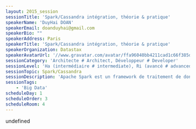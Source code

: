 ```yaml
---
layout: 2015_session
sessionTitle: 'Spark/Cassandra intégration, théorie & pratique'
speakerName: 'DuyHai DOAN'
speakerEmail: doanduyhai@gmail.com
speakerBio: ""
speakerAddress: Paris
speakerTitle: 'Spark/Cassandra intégration, théorie & pratique'
speakerOrganization: Datastax
speakerAvatarUrl: '//www.gravatar.com/avatar/ffa96040bb4211cad1c66f385d8cb77b?size=200&default=mm'
sessionCategory: 'Architecte # Architect, Développeur # Developer'
sessionLevel: 'Ha (intermédiaire # intermediate), Ri (avancé # advanced)'
sessionTopic: Spark/Cassandra
sessionDescription: 'Apache Spark est un framework de traitement de données Big Data généraliste qui permet d''exécuter des tâches Map-Reduce (mais pas seulement) très rapidement en mémoire. Apache Cassandra est connu pour être une base NoSQL hautement disponible et très facilement extensible. En combinant l''API flexible de Spark avec les performances de Cassandra, nous avons une alternative technique intéressante par rapport à l''éco-système classique Hadoop, que ce soit pour les traitements temps-réel ou du batch. Pendant cette session, nous allons montrer l''intégration entre Spark et Cassandra et illustrer quelques patterns d''utilisation avec des démos en live'
sessionTags:
    - 'Big Data'
scheduleDay: 1
scheduleOrder: 3
scheduleRoom: 4
---
```


undefined
